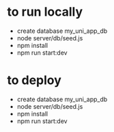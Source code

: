 # to run locally
- create database my_uni_app_db
- node server/db/seed.js
- npm install
- npm run start:dev

# to deploy 
- create database my_uni_app_db
- node server/db/seed.js
- npm install
- npm run start:dev
